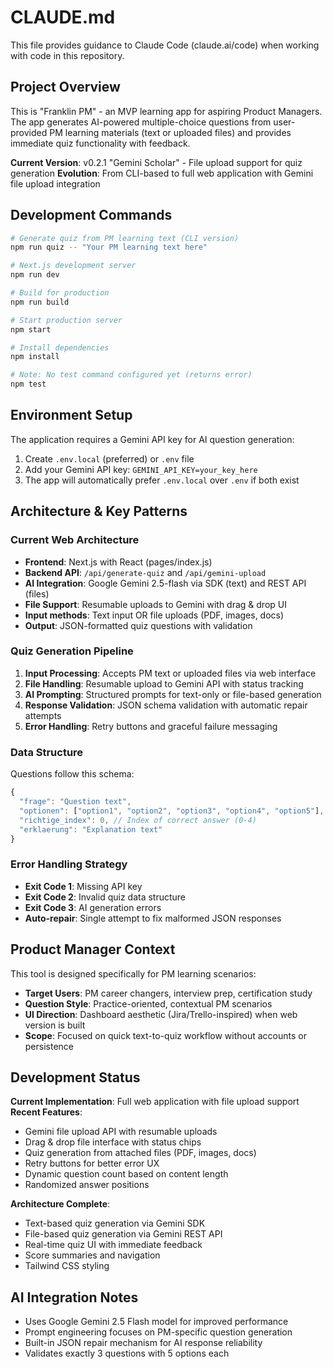 # CLAUDE.md

This file provides guidance to Claude Code (claude.ai/code) when working with code in this repository.

## Project Overview

This is "Franklin PM" - an MVP learning app for aspiring Product Managers. The app generates AI-powered multiple-choice questions from user-provided PM learning materials (text or uploaded files) and provides immediate quiz functionality with feedback.

**Current Version**: v0.2.1 "Gemini Scholar" - File upload support for quiz generation
**Evolution**: From CLI-based to full web application with Gemini file upload integration

## Development Commands

```bash
# Generate quiz from PM learning text (CLI version)
npm run quiz -- "Your PM learning text here"

# Next.js development server
npm run dev

# Build for production
npm run build

# Start production server
npm start

# Install dependencies
npm install

# Note: No test command configured yet (returns error)
npm test
```

## Environment Setup

The application requires a Gemini API key for AI question generation:

1. Create `.env.local` (preferred) or `.env` file
2. Add your Gemini API key: `GEMINI_API_KEY=your_key_here`
3. The app will automatically prefer `.env.local` over `.env` if both exist

## Architecture & Key Patterns

### Current Web Architecture
- **Frontend**: Next.js with React (pages/index.js)
- **Backend API**: `/api/generate-quiz` and `/api/gemini-upload`
- **AI Integration**: Google Gemini 2.5-flash via SDK (text) and REST API (files)
- **File Support**: Resumable uploads to Gemini with drag & drop UI
- **Input methods**: Text input OR file uploads (PDF, images, docs)
- **Output**: JSON-formatted quiz questions with validation

### Quiz Generation Pipeline
1. **Input Processing**: Accepts PM text or uploaded files via web interface
2. **File Handling**: Resumable upload to Gemini API with status tracking
3. **AI Prompting**: Structured prompts for text-only or file-based generation
4. **Response Validation**: JSON schema validation with automatic repair attempts
5. **Error Handling**: Retry buttons and graceful failure messaging

### Data Structure
Questions follow this schema:
```javascript
{
  "frage": "Question text",
  "optionen": ["option1", "option2", "option3", "option4", "option5"], // Exactly 5 options
  "richtige_index": 0, // Index of correct answer (0-4)
  "erklaerung": "Explanation text"
}
```

### Error Handling Strategy
- **Exit Code 1**: Missing API key
- **Exit Code 2**: Invalid quiz data structure
- **Exit Code 3**: AI generation errors
- **Auto-repair**: Single attempt to fix malformed JSON responses

## Product Manager Context

This tool is designed specifically for PM learning scenarios:
- **Target Users**: PM career changers, interview prep, certification study
- **Question Style**: Practice-oriented, contextual PM scenarios
- **UI Direction**: Dashboard aesthetic (Jira/Trello-inspired) when web version is built
- **Scope**: Focused on quick text-to-quiz workflow without accounts or persistence

## Development Status

**Current Implementation**: Full web application with file upload support
**Recent Features**: 
- Gemini file upload API with resumable uploads
- Drag & drop file interface with status chips
- Quiz generation from attached files (PDF, images, docs)
- Retry buttons for better error UX
- Dynamic question count based on content length
- Randomized answer positions

**Architecture Complete**:
- Text-based quiz generation via Gemini SDK
- File-based quiz generation via Gemini REST API  
- Real-time quiz UI with immediate feedback
- Score summaries and navigation
- Tailwind CSS styling

## AI Integration Notes

- Uses Google Gemini 2.5 Flash model for improved performance
- Prompt engineering focuses on PM-specific question generation
- Built-in JSON repair mechanism for AI response reliability
- Validates exactly 3 questions with 5 options each
